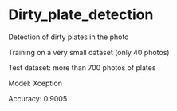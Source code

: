 # Dirty_plate_detection

Detection of dirty plates in the photo

Training on a very small dataset (only 40 photos)

Test dataset: more than 700 photos of plates

Model: Xception

Accuracy: 0.9005
